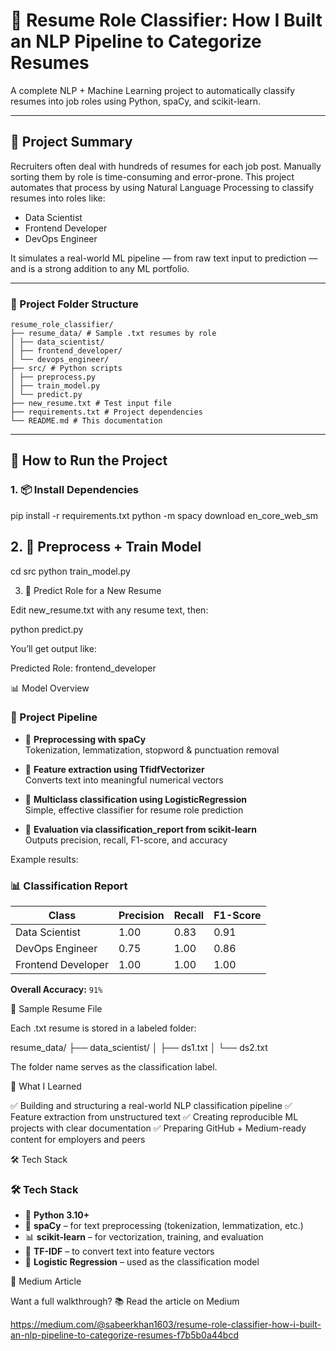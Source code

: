 # 💼 Resume Role Classifier: How I Built an NLP Pipeline to Categorize Resumes

A complete NLP + Machine Learning project to automatically classify resumes into job roles using Python, spaCy, and scikit-learn.

---

## 🧠 Project Summary

Recruiters often deal with hundreds of resumes for each job post. Manually sorting them by role is time-consuming and error-prone. This project automates that process by using Natural Language Processing to classify resumes into roles like:

- Data Scientist  
- Frontend Developer  
- DevOps Engineer

It simulates a real-world ML pipeline — from raw text input to prediction — and is a strong addition to any ML portfolio.

---

### 📁 Project Folder Structure

```
resume_role_classifier/
├── resume_data/ # Sample .txt resumes by role
│ ├── data_scientist/
│ ├── frontend_developer/
│ └── devops_engineer/
├── src/ # Python scripts
│ ├── preprocess.py
│ ├── train_model.py
│ └── predict.py
├── new_resume.txt # Test input file
├── requirements.txt # Project dependencies
└── README.md # This documentation
```

---

## 🚀 How to Run the Project

### 1. 📦 Install Dependencies

pip install -r requirements.txt
python -m spacy download en_core_web_sm

## 2. 🧹 Preprocess + Train Model

cd src
python train_model.py

3. 🧪 Predict Role for a New Resume

Edit new_resume.txt with any resume text, then:

python predict.py

You’ll get output like:

Predicted Role: frontend_developer

📊 Model Overview

### 🧠 Project Pipeline

- 🔹 **Preprocessing with spaCy**  
  Tokenization, lemmatization, stopword & punctuation removal

- 🔹 **Feature extraction using TfidfVectorizer**  
  Converts text into meaningful numerical vectors

- 🔹 **Multiclass classification using LogisticRegression**  
  Simple, effective classifier for resume role prediction

- 🔹 **Evaluation via classification_report from scikit-learn**  
  Outputs precision, recall, F1-score, and accuracy


Example results:

### 📊 Classification Report

| Class              | Precision | Recall | F1-Score |
|--------------------|-----------|--------|----------|
| Data Scientist     | 1.00      | 0.83   | 0.91     |
| DevOps Engineer    | 0.75      | 1.00   | 0.86     |
| Frontend Developer | 1.00      | 1.00   | 1.00     |

**Overall Accuracy:** `91%`


📄 Sample Resume File

Each .txt resume is stored in a labeled folder:

resume_data/
├── data_scientist/
│   ├── ds1.txt
│   └── ds2.txt

The folder name serves as the classification label.

🧠 What I Learned

✅ Building and structuring a real-world NLP classification pipeline
✅ Feature extraction from unstructured text
✅ Creating reproducible ML projects with clear documentation
✅ Preparing GitHub + Medium-ready content for employers and peers

🛠️ Tech Stack

### 🛠️ Tech Stack

- 🐍 **Python 3.10+**
- 🧠 **spaCy** – for text preprocessing (tokenization, lemmatization, etc.)
- 📊 **scikit-learn** – for vectorization, training, and evaluation
- 🧮 **TF-IDF** – to convert text into feature vectors
- 🎯 **Logistic Regression** – used as the classification model


📖 Medium Article

Want a full walkthrough?
📚 Read the article on Medium


https://medium.com/@sabeerkhan1603/resume-role-classifier-how-i-built-an-nlp-pipeline-to-categorize-resumes-f7b5b0a44bcd











